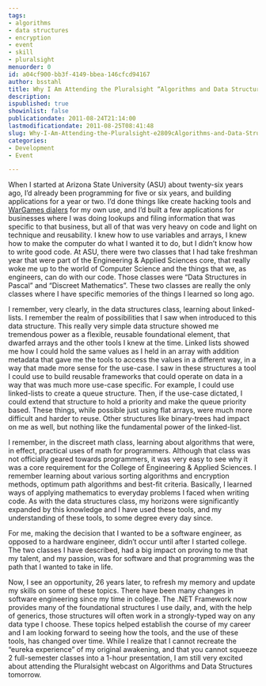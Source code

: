 ```yaml
---
tags:
- algorithms
- data structures
- encryption
- event
- skill
- pluralsight
menuorder: 0
id: a04cf900-bb3f-4149-bbea-146cfcd94167
author: bsstahl
title: Why I Am Attending the Pluralsight “Algorithms and Data Structures” Webcast
description: 
ispublished: true
showinlist: false
publicationdate: 2011-08-24T21:14:00
lastmodificationdate: 2011-08-25T08:41:48
slug: Why-I-Am-Attending-the-Pluralsight-e2809cAlgorithms-and-Data-Structurese2809d-Webcast
categories:
- Development
- Event

---
```


When I started at Arizona State University (ASU) about twenty-six years ago, I’d already been programming for five or six years, and building applications for a year or two.  I’d done things like create hacking tools and [WarGames dialers](https://en.wikipedia.org/wiki/Wardialing) for my own use, and I’d built a few applications for businesses where I was doing lookups and filing information that was specific to that business, but all of that was very heavy on code and light on technique and reusability.  I knew how to use variables and arrays, I knew how to make the computer do what I wanted it to do, but I didn’t know how to write good code.  At ASU, there were two classes that I had take freshman year that were part of the Engineering & Applied Sciences core, that really woke me up to the world of Computer Science and the things that we, as engineers, can do with our code.  Those classes were “Data Structures in Pascal” and “Discreet Mathematics”.  These two classes are really the only classes where I have specific memories of the things I learned so long ago.

I remember, very clearly, in the data structures class, learning about linked-lists.  I remember the realm of possibilities that I saw when introduced to this data structure.  This really very simple data structure showed me tremendous power as a flexible, reusable foundational element, that dwarfed arrays and the other tools I knew at the time.  Linked lists showed me how I could hold the same values as I held in an array with addition metadata that gave me the tools to access the values in a different way, in a way that made more sense for the use-case.  I saw in these structures a tool I could use to build reusable frameworks that could operate on data in a way that was much more use-case specific.  For example, I could use linked-lists to create a queue structure.  Then, if the use-case dictated, I could extend that structure to hold a priority and make the queue priority based.  These things, while possible just using flat arrays, were much more difficult and harder to reuse.  Other structures like binary-trees had impact on me as well, but nothing like the fundamental power of the linked-list.

I remember, in the discreet math class, learning about algorithms that were, in effect, practical uses of math for programmers.  Although that class was not officially geared towards programmers, it was very easy to see why it was a core requirement for the College of Engineering & Applied Sciences.  I remember learning about various sorting algorithms and encryption methods, optimum path algorithms and best-fit criteria.  Basically, I learned ways of applying mathematics to everyday problems I faced when writing code.  As with the data structures class, my horizons were significantly expanded by this knowledge and I have used these tools, and my understanding of these tools, to some degree every day since.

For me, making the decision that I wanted to be a software engineer, as opposed to a hardware engineer, didn’t occur until after I started college.  The two classes I have described, had a big impact on proving to me that my talent, and my passion, was for software and that programming was the path that I wanted to take in life.

Now, I see an opportunity, 26 years later, to refresh my memory and update my skills on some of these topics.  There have been many changes in software engineering since my time in college.  The .NET Framework now provides many of the foundational structures I use daily, and, with the help of generics, those structures will often work in a strongly-typed way on any data type I choose.  These topics helped establish the course of my career and I am looking forward to seeing how the tools, and the use of these tools, has changed over time.  While I realize that I cannot recreate the “eureka experience” of my original awakening, and that you cannot squeeze 2 full-semester classes into a 1-hour presentation, I am still very excited about attending the Pluralsight webcast on Algorithms and Data Structures tomorrow.
